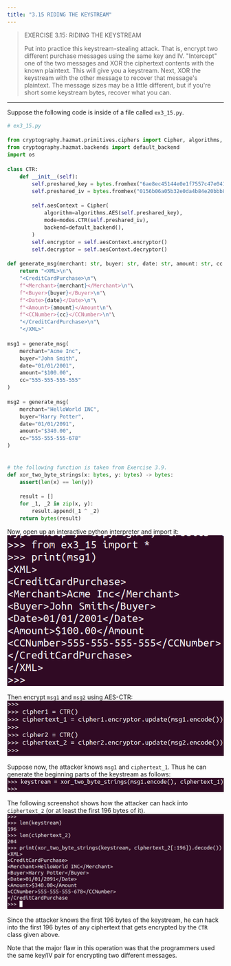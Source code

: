 ```yaml
---
title: "3.15 RIDING THE KEYSTREAM"
---
```


> EXERCISE 3.15: RIDING THE KEYSTREAM 
> 
> Put into practice this keystream-stealing attack. That is, encrypt two different 
> purchase messages using the same key and IV. "Intercept" one of the two messages and 
> XOR the ciphertext contents with the known plaintext. This will give you a keystream. 
> Next, XOR the keystream with the other message to recover that message's plaintext. The message
> sizes may be a little different, but if you're short some keystream bytes, recover what you can. 

--------------------------------

Suppose the following code is inside of a file called `ex3_15.py`.

```python
# ex3_15.py

from cryptography.hazmat.primitives.ciphers import Cipher, algorithms, modes
from cryptography.hazmat.backends import default_backend
import os 

class CTR: 
    def __init__(self): 
        self.preshared_key = bytes.fromhex("6ae8ec45144e0e1f7557c47e0414b5e4")
        self.preshared_iv = bytes.fromhex("0156b06a05b32e0da4b84e20bbb8e2a6")

        self.aesContext = Cipher(
            algorithm=algorithms.AES(self.preshared_key),
            mode=modes.CTR(self.preshared_iv), 
            backend=default_backend(),
        )
        self.encryptor = self.aesContext.encryptor()
        self.decryptor = self.aesContext.decryptor() 

def generate_msg(merchant: str, buyer: str, date: str, amount: str, cc: str): 
    return "<XML>\n"\
    "<CreditCardPurchase>\n"\
    f"<Merchant>{merchant}</Merchant>\n"\
    f"<Buyer>{buyer}</Buyer>\n"\
    f"<Date>{date}</Date>\n"\
    f"<Amount>{amount}</Amount\n"\
    f"<CCNumber>{cc}</CCNumber>\n"\
    "</CreditCardPurchase>\n"\
    "</XML>"

msg1 = generate_msg(
    merchant="Acme Inc", 
    buyer="John Smith", 
    date="01/01/2001", 
    amount="$100.00", 
    cc="555-555-555-555"
)

msg2 = generate_msg(
    merchant="HelloWorld INC", 
    buyer="Harry Potter", 
    date="01/01/2091", 
    amount="$340.00", 
    cc="555-555-555-678"
)


# the following function is taken from Exercise 3.9. 
def xor_two_byte_strings(x: bytes, y: bytes) -> bytes: 
    assert(len(x) == len(y))
    
    result = []
    for _1, _2 in zip(x, y): 
        result.append(_1 ^ _2)
    return bytes(result)
```

Now, open up an interactive python interpreter and import it: 
<img src="ex3_15_fig1.png">

Then encrypt `msg1` and `msg2` using AES-CTR: 
<img src="ex3_15_fig2.png">

Suppose now, the attacker knows `msg1` and `ciphertext_1`. Thus 
he can generate the beginning parts of the keystream as follows: 
<img src="ex3_15_fig3.png">

The following screenshot shows how the attacker can hack into 
`ciphertext_2` (or at least the first 196 bytes of it).
<img src="ex3_15_fig4.png">

Since the attacker knows the first 196 bytes of the keystream, he can 
hack into the first 196 bytes of any ciphertext that gets encrypted by the 
`CTR` class given above.

Note that the major flaw in this operation was that the programmers used
the same key/IV pair for encrypting two different messages. 
